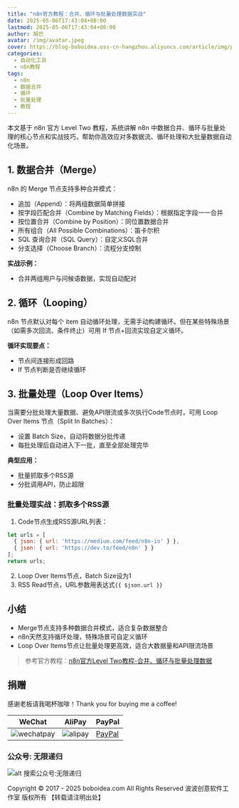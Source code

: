 ```yaml
---
title: "n8n官方教程：合并、循环与批量处理数据实战"
date: 2025-05-06T17:43:04+08:00
lastmod: 2025-05-06T17:43:04+08:00
author: 胡巴
avatar: /img/avatar.jpeg
cover: https://blog-boboidea.oss-cn-hangzhou.aliyuncs.com/article/img/posts/auto1/%E5%93%94%E5%93%A9%E5%93%94%E5%93%A9%E4%B8%8A%E6%90%9C%E9%9B%86%E7%9A%84%E7%BE%8E%E5%9B%BE%E8%89%B2%E5%9B%BE_1-1000/12.jpg
categories:
  - 自动化工具
  - n8n教程
tags:
  - n8n
  - 数据合并
  - 循环
  - 批量处理
  - 教程
---
```


本文基于 n8n 官方 Level Two 教程，系统讲解 n8n 中数据合并、循环与批量处理的核心节点和实战技巧，帮助你高效应对多数据流、循环处理和大批量数据自动化场景。

<!--more-->

## 1. 数据合并（Merge）

n8n 的 Merge 节点支持多种合并模式：
- 追加（Append）：将两组数据简单拼接
- 按字段匹配合并（Combine by Matching Fields）：根据指定字段一一合并
- 按位置合并（Combine by Position）：同位置数据合并
- 所有组合（All Possible Combinations）：笛卡尔积
- SQL 查询合并（SQL Query）：自定义SQL合并
- 分支选择（Choose Branch）：流程分支控制

**实战示例：**
- 合并两组用户与问候语数据，实现自动配对

## 2. 循环（Looping）

n8n 节点默认对每个 item 自动循环处理，无需手动构建循环。但在某些特殊场景（如需多次回流、条件终止）可用 If 节点+回流实现自定义循环。

**循环实现要点：**
- 节点间连接形成回路
- If 节点判断是否继续循环

## 3. 批量处理（Loop Over Items）

当需要分批处理大量数据、避免API限流或多次执行Code节点时，可用 Loop Over Items 节点（Split In Batches）：
- 设置 Batch Size，自动将数据分批传递
- 每批处理后自动进入下一批，直至全部处理完毕

**典型应用：**
- 批量抓取多个RSS源
- 分批调用API，防止超限

### 批量处理实战：抓取多个RSS源
1. Code节点生成RSS源URL列表：
```javascript
let urls = [
  { json: { url: 'https://medium.com/feed/n8n-io' } },
  { json: { url: 'https://dev.to/feed/n8n' } }
];
return urls;
```
2. Loop Over Items节点，Batch Size设为1
3. RSS Read节点，URL参数用表达式`{{ $json.url }}`

## 小结

- Merge节点支持多种数据合并模式，适合复杂数据整合
- n8n天然支持循环处理，特殊场景可自定义循环
- Loop Over Items节点让批量处理更高效，适合大数据量和API限流场景

> 参考官方教程：[n8n官方Level Two教程-合并、循环与批量处理数据](https://docs.n8n.io/courses/level-two/chapter-3/)

<!--qr_code-->

## 捐赠

感谢老板请我喝杯咖啡！Thank you for buying me a coffee!

| WeChat | AliPay | PayPal |
| --- | --- | --- |
| ![wechatpay](https://blog-boboidea.oss-cn-hangzhou.aliyuncs.com/pay/wechat_%E6%94%B6%E6%AC%BE%E7%A0%81.jpg) | ![alipay](https://blog-boboidea.oss-cn-hangzhou.aliyuncs.com/pay/alipay.jpg) | [PayPal](https://paypal.me/JianboQin?country.x=C2&locale.x=zh_XC) |

### 公众号: 无限递归

![alt 搜索公众号:无限递归](https://blog-boboidea.oss-cn-hangzhou.aliyuncs.com/article/img/gongzhonghao.jpeg "无限递归")

<!--declare-declare-->

Copyright &copy; 2017 - 2025 boboidea.com All Rights Reserved 波波创意软件工作室 版权所有 【转载请注明出处】 